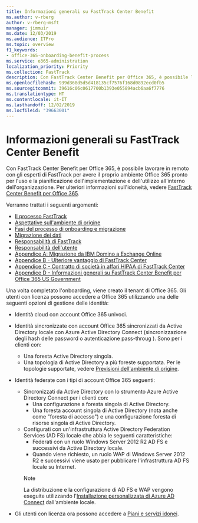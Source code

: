 ```yaml
---
title: Informazioni generali su FastTrack Center Benefit
ms.author: v-rberg
author: v-rberg-msft
manager: jimmuir
ms.date: 12/03/2019
ms.audience: ITPro
ms.topic: overview
f1_keywords:
- office-365-onboarding-benefit-process
ms.service: o365-administration
localization_priority: Priority
ms.collection: FastTrack
description: Con FastTrack Center Benefit per Office 365, è possibile lavorare in remoto con gli esperti di FastTrack per avere il proprio ambiente Office 365 pronto per l'uso e la pianificazione dell'implementazione e dell'utilizzo all'interno dell'organizzazione. Per ulteriori informazioni sull'idoneità, vedere FastTrack Center Benefit per Office 365.
ms.openlocfilehash: 939d368d5d5d418135cf7576f168d0892ecd0fb5
ms.sourcegitcommit: 39616c06c0617700b1393e055894acb6aa6f7776
ms.translationtype: HT
ms.contentlocale: it-IT
ms.lasthandoff: 12/02/2019
ms.locfileid: "39663001"
---
```

# <a name="fasttrack-center-benefit-overview"></a>Informazioni generali su FastTrack Center Benefit

Con FastTrack Center Benefit per Office 365, è possibile lavorare in remoto con gli esperti di FastTrack per avere il proprio ambiente Office 365 pronto per l'uso e la pianificazione dell'implementazione e dell'utilizzo all'interno dell'organizzazione. Per ulteriori informazioni sull'idoneità, vedere [FastTrack Center Benefit per Office 365](O365-fasttrack-benefit-for-office-365.md).
  
Verranno trattati i seguenti argomenti:
- [Il processo FastTrack](O365-fasttrack-process.md) 
- [Aspettative sull'ambiente di origine](O365-source-environment-expectations.md)
- [Fasi del processo di onboarding e migrazione](O365-onboarding-and-migration.md)
- [Migrazione dei dati](O365-data-migration.md)
- [Responsabilità di FastTrack](O365-fasttrack-responsibilities.md)
- [Responsabilità dell'utente](O365-your-responsibilities.md) 
- [Appendice A: Migrazione da IBM Domino a Exchange Online](O365-from-ibm-domino-to-exchange-online.md)
- [Appendice B - Ulteriore vantaggio di FastTrack Center](O365-fasttrack-additional-benefits.md)
- [Appendice C - Contratto di società in affari HIPAA di FastTrack Center](O365-hipaa-business-associate-agreement.md)
- [Appendice D - Informazioni generali su FastTrack Center Benefit per Office 365 US Government](US-Gov-appendix-overview.md)
    
Una volta completato l'onboarding, viene creato il tenant di Office 365. Gli utenti con licenza possono accedere a Office 365 utilizzando una delle seguenti opzioni di gestione delle identità:
- Identità cloud con account Office 365 univoci.
- Identità sincronizzate con account Office 365 sincronizzati da Active Directory locale con Azure Active Directory Connect (sincronizzazione degli hash delle password o autenticazione pass-throug ). Sono per i clienti con:
  - Una foresta Active Directory singola.
  - Una topologia di Active Directory a più foreste supportata. Per le topologie supportate, vedere [Previsioni dell'ambiente di origine](O365-source-environment-expectations.md).
- Identità federate con i tipi di account Office 365 seguenti:
  - Sincronizzati da Active Directory con lo strumento Azure Active Directory Connect per i clienti con:
      - Una configurazione a foresta singola di Active Directory.
      - Una foresta account singola di Active Directory (nota anche come "foresta di accesso") e una configurazione foresta di risorse singola di Active Directory.
  - Configurati con un'infrastruttura Active Directory Federation Services (AD FS) locale che abbia le seguenti caratteristiche:
      - Federati con un ruolo Windows Server 2012 R2 AD FS e successivi da Active Directory locale.
      - Quando viene richiesto, un ruolo WAP di Windows Server 2012 R2 e successivi viene usato per pubblicare l'infrastruttura AD FS locale su Internet.
    > [!NOTE]
    > La distribuzione e la configurazione di AD FS e WAP vengono eseguite utilizzando l'[Installazione personalizzata di Azure AD Connect](https://go.microsoft.com/fwlink/?linkid=844794) dall'ambiente locale. 
  
- Gli utenti con licenza ora possono accedere a [Piani e servizi idonei](M365-eligible-services-and-plans.md).
    

 
